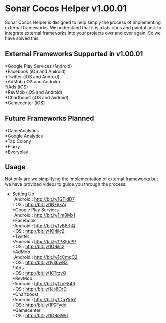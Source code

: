 # Sonar Cocos Helper v1.00.01

Sonar Cocos Helper is designed to help simply the process of implementing external frameworks. We understand that it is a laborious and painful task to integrate external frameworks into your projects over and over again. So we have solved this.

External Frameworks Supported in v1.00.01
------------------------------------------
*Google Play Services (Android)<br />
*Facebook (iOS and Android)<br />
*Twitter (iOS and Android)<br />
*AdMob (iOS and Android)<br />
*iAds (iOS)<br />
*RevMob (iOS and Android)<br />
*Chartboost (iOS and Android)<br />
*Gamecenter (iOS)<br />

Future Frameworks Planned
------------------------------------------
*GameAnalytics<br />
*Google Analytics<br />
*Tap Colony<br />
*Flurry<br />
*Everyplay<br />

Usage
------------------------------------------
Not only are we simplifying the implementation of external frameworks but we have provided videos to guide you through the process:<br />
* Setting Up<br />
	-Android : http://bit.ly/1GTldD7<br />
	-iOS : http://bit.ly/1NX9kAj<br />
*Google Play Services<br />
	-Android : http://bit.ly/1Im8Mx1<br />
*Facebook<br />
	-Android : http://bit.ly/1yB6rhQ<br />
	-iOS : http://bit.ly/1ONilc2<br />
*Twitter<br />
	-Android : http://bit.ly/1PXFbPP<br />
	-iOS : http://bit.ly/1ONilc2<br />
*AdMob<br />
	-Android : http://bit.ly/1cCmqC2<br />
	-iOS : http://bit.ly/1yB6wBZ<br />
*iAds<br />
	-iOS : http://bit.ly/1CTrzvQ<br />
*RevMob<br />
	-Android : http://bit.ly/1zoF84R<br />
	-iOS : http://bit.ly/1Jb8OrD<br />
*Chartboost<br />
	-Android : http://bit.ly/1DqYk5Y<br />
	-iOS : http://bit.ly/1PXFydd<br />
*Gamecenter<br />
	-iOS : http://bit.ly/1ONj3WG<br />
